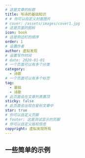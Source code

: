 ```yaml
---
# 这是文章的标题
title: 写诗的基础知识
# # 你可以自定义封面图片
# cover: /assets/images/cover1.jpg
# 这是页面的图标
icon: book
# 这是侧边栏的顺序
order: 1
# 设置作者
author: 虚拟发现
# 设置写作时间
# date: 2020-01-01
# 一个页面可以有多个分类
category:
  - 诗歌
# 一个页面可以有多个标签
tag:
  - 基础
  - 诗歌
# 此页面会在文章列表置顶
sticky: false
# 此页面会出现在星标文章中
star: true
# 你可以自定义页脚
# footer: 这是测试显示的页脚
# 你可以自定义版权信息
copyright: 虚拟发现所有
---
```




<!-- more -->

## 一些简单的示例